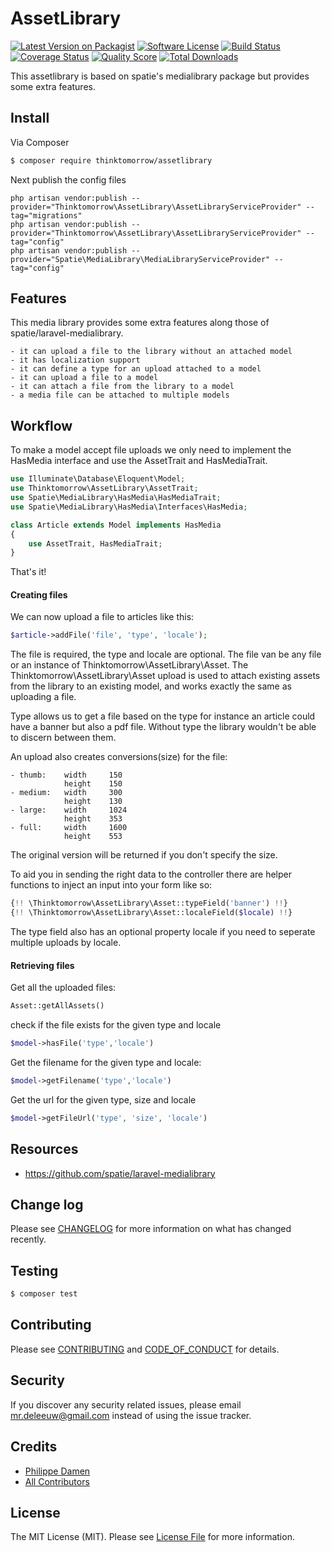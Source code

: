 # AssetLibrary

[![Latest Version on Packagist][ico-version]][link-packagist]
[![Software License][ico-license]](LICENSE.md)
[![Build Status][ico-travis]][link-travis]
[![Coverage Status][ico-scrutinizer]][link-scrutinizer]
[![Quality Score][ico-code-quality]][link-code-quality]
[![Total Downloads][ico-downloads]][link-downloads]

This assetlibrary is based on spatie's medialibrary package but provides some extra features.

## Install

Via Composer

``` bash
$ composer require thinktomorrow/assetlibrary
```

Next publish the config files

```
php artisan vendor:publish --provider="Thinktomorrow\AssetLibrary\AssetLibraryServiceProvider" --tag="migrations"
php artisan vendor:publish --provider="Thinktomorrow\AssetLibrary\AssetLibraryServiceProvider" --tag="config"
php artisan vendor:publish --provider="Spatie\MediaLibrary\MediaLibraryServiceProvider" --tag="config"
``` 

## Features

This media library provides some extra features along those of spatie/laravel-medialibrary.

    - it can upload a file to the library without an attached model
    - it has localization support
    - it can define a type for an upload attached to a model
    - it can upload a file to a model
    - it can attach a file from the library to a model
    - a media file can be attached to multiple models

## Workflow
To make a model accept file uploads we only need to implement the HasMedia interface and use the AssetTrait and HasMediaTrait.

```php
use Illuminate\Database\Eloquent\Model;
use Thinktomorrow\AssetLibrary\AssetTrait;
use Spatie\MediaLibrary\HasMedia\HasMediaTrait;
use Spatie\MediaLibrary\HasMedia\Interfaces\HasMedia;

class Article extends Model implements HasMedia
{
    use AssetTrait, HasMediaTrait;
}
```

That's it!

#### Creating files

We can now upload a file to articles like this:

```php
$article->addFile('file', 'type', 'locale');
```

The file is required, the type and locale are optional.
The file van be any file or an instance of Thinktomorrow\AssetLibrary\Asset.
The Thinktomorrow\AssetLibrary\Asset upload is used to attach existing assets from the library to an existing model, and works exactly the same as uploading a file.

Type allows us to get a file based on the type for instance an article could have a banner but also a pdf file.
Without type the library wouldn't be able to discern between them.

An upload also creates conversions(size) for the file:

    - thumb:    width     150
                height    150
    - medium:   width     300
                height    130
    - large:    width     1024
                height    353
    - full:     width     1600
                height    553

The original version will be returned if you don't specify the size.

To aid you in sending the right data to the controller there are helper functions to inject an input into your form like so:

```php
{!! \Thinktomorrow\AssetLibrary\Asset::typeField('banner') !!}
{!! \Thinktomorrow\AssetLibrary\Asset::localeField($locale) !!}
```

The type field also has an optional property locale if you need to seperate multiple uploads by locale.

#### Retrieving files

Get all the uploaded files:
```php
Asset::getAllAssets()
``` 
check if the file exists for the given type and locale
```php
$model->hasFile('type','locale') 
```
Get the filename for the given type and locale:
```php
$model->getFilename('type','locale') 

```
Get the url for the given type, size and locale
```php
$model->getFileUrl('type', 'size', 'locale')
```

## Resources
- https://github.com/spatie/laravel-medialibrary


## Change log

Please see [CHANGELOG](CHANGELOG.md) for more information on what has changed recently.

## Testing

``` bash
$ composer test
```

## Contributing

Please see [CONTRIBUTING](CONTRIBUTING.md) and [CODE_OF_CONDUCT](CODE_OF_CONDUCT.md) for details.

## Security

If you discover any security related issues, please email mr.deleeuw@gmail.com instead of using the issue tracker.

## Credits

- [Philippe Damen][link-author]
- [All Contributors][link-contributors]

## License

The MIT License (MIT). Please see [License File](LICENSE.md) for more information.

[ico-version]: https://img.shields.io/packagist/v/thinktomorrow/assetlibrary.svg?style=flat-square
[ico-license]: https://img.shields.io/badge/license-MIT-brightgreen.svg?style=flat-square
[ico-travis]: https://img.shields.io/travis/thinktomorrow/assetlibrary/master.svg?style=flat-square
[ico-scrutinizer]: https://img.shields.io/scrutinizer/coverage/g/thinktomorrow/assetlibrary.svg?style=flat-square
[ico-code-quality]: https://img.shields.io/scrutinizer/g/thinktomorrow/assetlibrary.svg?style=flat-square
[ico-downloads]: https://img.shields.io/packagist/dt/thinktomorrow/assetlibrary.svg?style=flat-square

[link-packagist]: https://packagist.org/packages/thinktomorrow/assetlibrary
[link-travis]: https://travis-ci.org/thinktomorrow/assetlibrary
[link-scrutinizer]: https://scrutinizer-ci.com/g/thinktomorrow/assetlibrary/code-structure
[link-code-quality]: https://scrutinizer-ci.com/g/thinktomorrow/assetlibrary
[link-downloads]: https://packagist.org/packages/thinktomorrow/assetlibrary
[link-author]: https://github.com/yinx
[link-contributors]: ../../contributors
